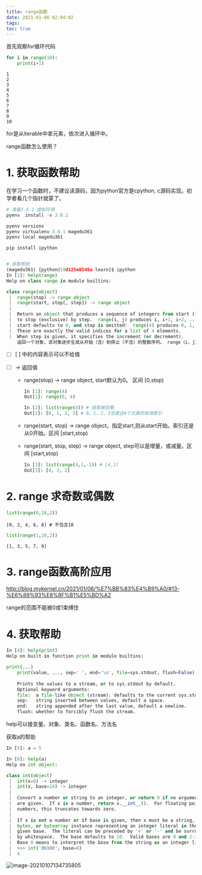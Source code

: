 ```yaml
---
title: range函数
date: 2021-01-06 02:04:02
tags:
toc: true
---
```




首先观察for循环代码

```python
for i in range(10):
    print(i+1)
```

```
1
2
3
4
5
6
7
8
9
10
```

for是从iterable中拿元素，依次进入循环中。



range函数怎么使用？



# 1. 获取函数帮助

在学习一个函数时，不建议读源码，因为python官方是cpython, c源码实现。初学者看几个指针就蒙了。

```python
# 准备3.6.1 虚拟环境
pyenv  install -v 3.6.1

pyenv versions
pyenv virtualenv 3.6.1 magedu361 
pyenv local magedu361 

pip install ipython


# 获取帮助
(magedu361) [python@19d125e0548a learn]$ ipython
In [1]: help(range)
Help on class range in module builtins:

class range(object)
 |  range(stop) -> range object
 |  range(start, stop[, step]) -> range object
 |  
 |  Return an object that produces a sequence of integers from start (inclusive)
 |  to stop (exclusive) by step.  range(i, j) produces i, i+1, i+2, ..., j-1.
 |  start defaults to 0, and stop is omitted!  range(4) produces 0, 1, 2, 3.
 |  These are exactly the valid indices for a list of 4 elements.
 |  When step is given, it specifies the increment (or decrement).
    返回一个对象，该对象逐步生成从开始（含）到停止（不含）的整数序列。 range（i，j）产生i，i + 1，i + 2，...，j-1。 start默认为0，stop被忽略！ range（4）产生0、1、2、3。这正是4个元素列表的有效索引。 给定step时，它指定增量（或减量）。
```

- [ ] [ ] 中的内容表示可以不给值 

- [ ] -> 返回值

  - range(stop) -> range object, start默认为0。 区间 [0,stop)

    ```python
    In [1]: range(4)
    Out[1]: range(0, 4)
    
    In [2]: list(range(4)) # 结尾被忽略
    Out[2]: [0, 1, 2, 3] # 0，1，2，3也是这4个元素的有效索引
    ```

  - range(start, stop) -> range object，指定start,则从start开始。索引还是从0开始。区间 [start,stop)

  - range(start, stop, step) -> range object, step可以是增量，或减量。区间 [start,stop)

    ```python
    In [3]: list(range(4,1,-1)) # [4,1)
    Out[3]: [4, 3, 2] 
    ```





# 2. range 求奇数或偶数

```python
list(range(0,10,2))
```

```
[0, 2, 4, 6, 8] # 不包含10
```

```python
list(range(1,10,2))
```

```
[1, 3, 5, 7, 9]
```



# 3. range函数高阶应用

http://blog.mykernel.cn/2021/01/06/%E7%BB%83%E4%B9%A0/#13-%E6%89%93%E8%8F%B1%E5%BD%A2

range的范围不能被0或1束缚住

# 4. 获取帮助

```python
In [4]: help(print)
Help on built-in function print in module builtins:

print(...)
    print(value, ..., sep=' ', end='\n', file=sys.stdout, flush=False)
    
    Prints the values to a stream, or to sys.stdout by default.
    Optional keyword arguments:
    file:  a file-like object (stream); defaults to the current sys.stdout.
    sep:   string inserted between values, default a space.
    end:   string appended after the last value, default a newline.
    flush: whether to forcibly flush the stream.

```

help可以接变量、对象、类名、函数名、方法名

获取a的帮助

```python
In [5]: a = 5

In [6]: help(a)
Help on int object:

class int(object)
 |  int(x=0) -> integer
 |  int(x, base=10) -> integer
 |  
 |  Convert a number or string to an integer, or return 0 if no arguments
 |  are given.  If x is a number, return x.__int__().  For floating point
 |  numbers, this truncates towards zero.
 |  
 |  If x is not a number or if base is given, then x must be a string,
 |  bytes, or bytearray instance representing an integer literal in the
 |  given base.  The literal can be preceded by '+' or '-' and be surrounded
 |  by whitespace.  The base defaults to 10.  Valid bases are 0 and 2-36.
 |  Base 0 means to interpret the base from the string as an integer literal.
 |  >>> int('0b100', base=0)
 |  4

```

![image-20210107134735805](http://myapp.img.mykernel.cn/image-20210107134735805.png)